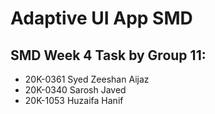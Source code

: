 # Adaptive UI App SMD

## SMD Week 4 Task by Group 11:
- 20K-0361 Syed Zeeshan Aijaz
- 20K-0340 Sarosh Javed
- 20K-1053 Huzaifa Hanif